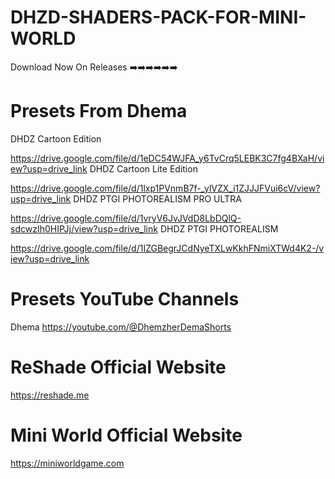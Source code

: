 # DHZD-SHADERS-PACK-FOR-MINI-WORLD

Download Now On Releases ➡️➡️➡️➡️➡️➡️

# Presets From Dhema
DHDZ Cartoon Edition

https://drive.google.com/file/d/1eDC54WJFA_y6TvCrq5LEBK3C7fg4BXaH/view?usp=drive_link
DHDZ Cartoon Lite Edition

https://drive.google.com/file/d/1lxp1PVnmB7f-_ylVZX_i1ZJJJFVui6cV/view?usp=drive_link
DHDZ PTGI PHOTOREALISM PRO ULTRA

https://drive.google.com/file/d/1vryV6JvJVdD8LbDQlQ-sdcwzIh0HIPJj/view?usp=drive_link
DHDZ PTGI PHOTOREALISM

https://drive.google.com/file/d/1IZGBegrJCdNyeTXLwKkhFNmiXTWd4K2-/view?usp=drive_link

# Presets YouTube Channels
Dhema
https://youtube.com/@DhemzherDemaShorts

# ReShade Official Website
https://reshade.me
# Mini World Official Website
https://miniworldgame.com
